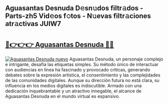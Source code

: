 ## Aguasantas Desnuda D𝚎sn𝚞dos filtr𝚊dos - Parts-zh5 Vid𝚎os f𝚘tos - N𝚞evas filtr𝚊ciones atr𝚊ctivas JUIW7

# <h2><a href="http://mbamds.tromn.icu/?c=Aguasantas+Desnuda">🔗👉👉👉 Aguasantas Desnuda 🔗🔗</a></h2>

[![Aguasantas Desnuda nuevo](https://i.imgur.com/pEAQMta.gif)](http://mbamds.tromn.icu/?c=Aguasantas+Desnuda)
Aguasantas Desnuda, un personaje complejo e intrigante, desafía las etiquetas simples. Su método único de interactuar con audiencias en línea ha fascinado y provocado críticas, generando debates sobre la expresión artística, el consentimiento y las complejidades de las comunidades digitales. Aunque su dirección futura no está clara, su influencia en los medios digitales es indiscutible. Armado con una dedicación inquebrantable y un atractivo innegable, el alcance de Aguasantas Desnuda en el mundo virtual es expansivo.
